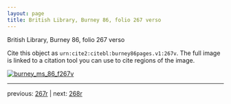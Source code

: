 ```yaml
---
layout: page
title: British Library, Burney 86, folio 267 verso
---
```


British Library, Burney 86, folio 267 verso

Cite this object as `urn:cite2:citebl:burney86pages.v1:267v`.  The full image is linked to a citation tool you can use to cite regions of the image.

[![burney_ms_86_f267v](http://www.homermultitext.org/iipsrv?IIIF=/project/homer/pyramidal/deepzoom/citebl/burney86imgs/v1/burney_ms_86_f267v.tif/full/800,/0/default.jpg)](http://www.homermultitext.org/ict2/?urn=urn:cite2:citebl:burney86imgs.v1:burney_ms_86_f267v) 

---

previous:  [267r](../267r/) | next: [268r](../268r/)